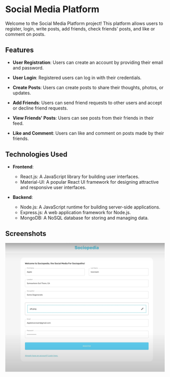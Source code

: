 # Social Media Platform

Welcome to the Social Media Platform project! This platform allows users to register, login, write posts, add friends, check friends' posts, and like or comment on posts.

## Features

- **User Registration**: Users can create an account by providing their email and password.

- **User Login**: Registered users can log in with their credentials.

- **Create Posts**: Users can create posts to share their thoughts, photos, or updates.

- **Add Friends**: Users can send friend requests to other users and accept or decline friend requests.

- **View Friends' Posts**: Users can see posts from their friends in their feed.

- **Like and Comment**: Users can like and comment on posts made by their friends.

## Technologies Used

- **Frontend**:
  - React.js: A JavaScript library for building user interfaces.
  - Material-UI: A popular React UI framework for designing attractive and responsive user interfaces.

- **Backend**:
  - Node.js: A JavaScript runtime for building server-side applications.
  - Express.js: A web application framework for Node.js.
  - MongoDB: A NoSQL database for storing and managing data.

## Screenshots
![Screenshot 1](./client/public/screenshots/1.png)